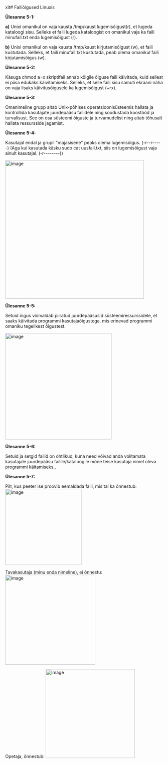 xit# Failiõigused Linuxis

**Ülesanne 5-1:** 

**a)**  Unixi omanikul on vaja kausta /tmp/kaust lugemisõigust(r), et lugeda kataloogi sisu. 
     Selleks et faili lugeda kataloogist on omanikul vaja ka faili minufail.txt enda lugemisõigust (r).

**b)**   Unixi omanikul on vaja kausta /tmp/kaust kirjutamisõigust (w), et faili kustutada.
     Selleks, et faili minufail.txt kustutada, peab olema omanikul faili kirjutamisõigus (w).


**Ülesanne 5-2:** 

Käsuga chmod a=x skriptifail annab kõigile õiguse faili käivitada, kuid sellest ei piisa edukaks käivitamiseks. Selleks, et selle faili sisu samuti ekraani näha on vaja lisaks käivitusõigusele ka lugemisõigust (+rx).


**Ülesanne 5-3:** 

Omanimeline grupp aitab Unix-põhises operatsioonisüsteemis hallata ja kontrollida kasutajate juurdepääsu failidele ning soodustada koostööd ja turvalisust. See on osa süsteemi õiguste ja turvamudelist ning aitab tõhusalt hallata ressursside jagamist.


**Ülesanne 5-4:**

Kasutajal endal ja grupil "majasisene" peaks olema lugemisõigus. (-r--r-----)
(Aga kui kasutada käsku sudo cat uusfail.txt, siis on lugemisõigust vaja ainult kasutajal. (-r--------))

<img width="442" alt="image" src="https://github.com/riikaseeba/opsys2023/assets/144622934/2c44a37f-8ade-459c-95e9-fe851329bbfa">


**Ülesanne 5-5:**

Setuid õigus võimaldab piiratud juurdepääsusid süsteemiressurssidele, et saaks käivitada programmi kasutajaõigustega, mis erinevad programmi omaniku tegelikest õigustest.

<img width="339" alt="image" src="https://github.com/riikaseeba/opsys2023/assets/144622934/34925ad2-0beb-4e5c-8271-ea3064dd1372">


**Ülesanne 5-6:** 

Setuid ja setgid failid on ohtlikud, kuna need võivad anda volitamata kasutajale juurdepääsu failile/kataloogile mõne teise kasutaja nimel oleva programmi käitamiseks.,


**Ülesanne 5-7:**

Pilt, kus peeter ise proovib eemaldada faili, mis tal ka õnnestub:
<img width="243" alt="image" src="https://github.com/riikaseeba/opsys2023/assets/144622934/77397ddd-9d33-4628-9626-52e848b3e7f9">

Tavakasutaja (minu enda nimeline), ei õnnestu:
<img width="287" alt="image" src="https://github.com/riikaseeba/opsys2023/assets/144622934/9d8d65f8-0e09-429d-8d22-1e3db6d877de">


Opetaja, õnnestub:
<img width="284" alt="image" src="https://github.com/riikaseeba/opsys2023/assets/144622934/9d3833ae-b6db-4a38-86d8-9a5aae03c6b5">
